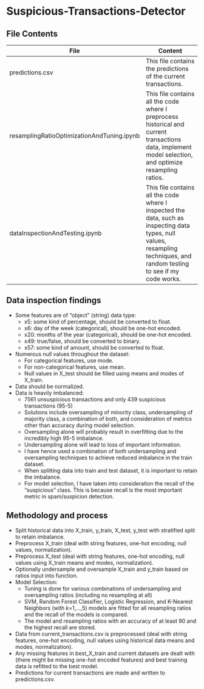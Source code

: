 # Suspicious-Transactions-Detector

## File Contents
File|Content
----|-------
predictions.csv|This file contains the predictions of the current transactions.
resamplingRatioOptimizationAndTuning.ipynb|This file contains all the code where I preprocess historical and current transactions data, implement model selection, and optimize resampling ratios.
dataInspectionAndTesting.ipynb|This file contains all the code where I inspected the data, such as inspecting data types, null values, resampling techniques, and random testing to see if my code works.

## Data inspection findings
- Some features are of “object” (string) data type:
  - x5: some kind of percentage, should be converted to float.
  - x6: day of the week (categorical), should be one-hot encoded.
  - x20: months of the year (categorical), should be one-hot encoded.
  - x49: true/false, should be converted to binary.
  - x57: some kind of amount, should be converted to float.
- Numerous null values throughout the dataset:
  - For categorical features, use mode.
  - For non-categorical features, use mean.
  - Null values in X_test should be filled using means and modes of X_train.
- Data should be normalized.
- Data is heavily imbalanced:
  - 7561 unsuspicious transactions and only 439 suspicious transactions (95-5)
  - Solutions include oversampling of minority class, undersampling of majority class, a combination of both, and consideration of metrics other than accuracy during model selection.
  - Oversampling alone will probably result in overfitting due to the incredibly high 95-5 imbalance.
  - Undersampling alone will lead to loss of important information.
  - I have hence used a combination of both undersampling and oversampling techniques to achieve reduced imbalance in the train dataset.
  - When splitting data into train and test dataset, it is important to retain the imbalance.
  - For model selection, I have taken into consideration the recall of the “suspicious” class. This is because recall is the most important metric in spam/suspicion detection.


## Methodology and process
- Split historical data into X_train, y_train, X_test, y_test with stratified split to retain imbalance.
- Preprocess X_train (deal with string features, one-hot encoding, null values, normalization).
- Preprocess X_test (deal with string features, one-hot encoding, null values using X_train means and modes, normalization).
- Optionally undersample and oversample X_train and y_train based on ratios input into function.
- Model Selection:
  - Tuning is done for various combinations of undersampling and oversampling ratios (including no resampling at all)
  - SVM, Random Forest Classifier, Logistic Regression, and K-Nearest Neighbors (with k=1,…,5) models are fitted for all resampling ratios and the recall of the models is compared.
  - The model and resampling ratios with an accuracy of at least 90 and the highest recall are stored.
- Data from current_transactions.csv is preprocessed (deal with string features, one-hot encoding, null values using historical data means and modes, normalization).
- Any missing features in best_X_train and current datasets are dealt with (there might be missing one-hot encoded features) and best training data is refitted to the best model.
- Predictions for current transactions are made and written to predictions.csv.

